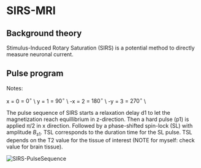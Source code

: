 # SIRS-MRI

## Background theory

Stimulus-Induced Rotary Saturation (SIRS) is a potential method to directly measure neuronal current.

## Pulse program

Notes:

x = 0 = $0^\circ$ \\
y = 1 = $90^\circ$ \\
-x = 2 = $180^\circ$ \\
-y = 3 = $270^\circ$ \\

The pulse sequence of SIRS starts a relaxation delay d1 to let the magnetization reach equillibrium in z-direction. Then a hard  pulse (p1) is applied $\pi/2$ in x direction. Followed by a phase-shifted spin-lock (SL) with amplitude $B_{s1}$. TSL corresponds to the duration time for the SL pulse. TSL depends on the T2 value for the tissue of interest (NOTE for myself: check value for brain tissue).

![SIRS-PulseSequence](https://github.com/yanitzatrosel/SIRS-MRI/assets/141436347/834bd302-5414-4404-b746-419a77397428)
